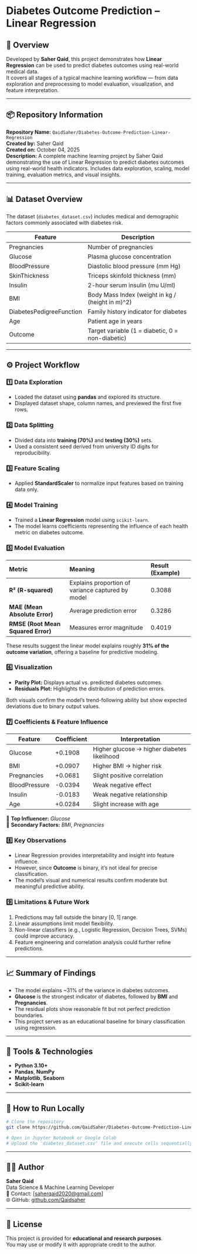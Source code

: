 # Diabetes Outcome Prediction – Linear Regression

## 🧠 Overview
Developed by **Saher Qaid**, this project demonstrates how **Linear Regression** can be used to predict diabetes outcomes using real-world medical data.  
It covers all stages of a typical machine learning workflow — from data exploration and preprocessing to model evaluation, visualization, and feature interpretation.

---

## 📦 Repository Information
**Repository Name:** `QaidSaher/Diabetes-Outcome-Prediction-Linear-Regression`  
**Created by:** Saher Qaid  
**Created on:** October 04, 2025  
**Description:** A complete machine learning project by Saher Qaid demonstrating the use of Linear Regression to predict diabetes outcomes using real-world health indicators. Includes data exploration, scaling, model training, evaluation metrics, and visual insights.  

---

## 📊 Dataset Overview
The dataset (`diabetes_dataset.csv`) includes medical and demographic factors commonly associated with diabetes risk.

| Feature | Description |
|----------|--------------|
| Pregnancies | Number of pregnancies |
| Glucose | Plasma glucose concentration |
| BloodPressure | Diastolic blood pressure (mm Hg) |
| SkinThickness | Triceps skinfold thickness (mm) |
| Insulin | 2-hour serum insulin (mu U/ml) |
| BMI | Body Mass Index (weight in kg / (height in m)^2) |
| DiabetesPedigreeFunction | Family history indicator for diabetes |
| Age | Patient age in years |
| Outcome | Target variable (1 = diabetic, 0 = non-diabetic) |

---

## ⚙️ Project Workflow

### 1️⃣ Data Exploration
- Loaded the dataset using **pandas** and explored its structure.
- Displayed dataset shape, column names, and previewed the first five rows.

### 2️⃣ Data Splitting
- Divided data into **training (70%)** and **testing (30%)** sets.  
- Used a consistent seed derived from university ID digits for reproducibility.

### 3️⃣ Feature Scaling
- Applied **StandardScaler** to normalize input features based on training data only.

### 4️⃣ Model Training
- Trained a **Linear Regression** model using `scikit-learn`.  
- The model learns coefficients representing the influence of each health metric on diabetes outcome.

### 5️⃣ Model Evaluation
| Metric | Meaning | Result (Example) |
|:--|:--|:--|
| **R² (R-squared)** | Explains proportion of variance captured by model | 0.3088 |
| **MAE (Mean Absolute Error)** | Average prediction error | 0.3286 |
| **RMSE (Root Mean Squared Error)** | Measures error magnitude | 0.4019 |

These results suggest the linear model explains roughly **31% of the outcome variation**, offering a baseline for predictive modeling.

### 6️⃣ Visualization
- **Parity Plot:** Displays actual vs. predicted diabetes outcomes.  
- **Residuals Plot:** Highlights the distribution of prediction errors.  

Both visuals confirm the model’s trend-following ability but show expected deviations due to binary output values.

### 7️⃣ Coefficients & Feature Influence
| Feature | Coefficient | Interpretation |
|----------|--------------|----------------|
| Glucose | +0.1908 | Higher glucose → higher diabetes likelihood |
| BMI | +0.0907 | Higher BMI → higher risk |
| Pregnancies | +0.0681 | Slight positive correlation |
| BloodPressure | -0.0394 | Weak negative effect |
| Insulin | -0.0183 | Weak negative relationship |
| Age | +0.0284 | Slight increase with age |

🔹 **Top Influencer:** *Glucose*  
🔹 **Secondary Factors:** *BMI*, *Pregnancies*  

### 8️⃣ Key Observations
- Linear Regression provides interpretability and insight into feature influence.  
- However, since **Outcome** is binary, it’s not ideal for precise classification.  
- The model’s visual and numerical results confirm moderate but meaningful predictive ability.

### 9️⃣ Limitations & Future Work
1. Predictions may fall outside the binary [0, 1] range.  
2. Linear assumptions limit model flexibility.  
3. Non-linear classifiers (e.g., Logistic Regression, Decision Trees, SVMs) could improve accuracy.  
4. Feature engineering and correlation analysis could further refine predictions.

---

## 📈 Summary of Findings
- The model explains ~31% of the variance in diabetes outcomes.  
- **Glucose** is the strongest indicator of diabetes, followed by **BMI** and **Pregnancies**.  
- The residual plots show reasonable fit but not perfect prediction boundaries.  
- This project serves as an educational baseline for binary classification using regression.

---

## 🧰 Tools & Technologies
- **Python 3.10+**
- **Pandas**, **NumPy**
- **Matplotlib**, **Seaborn**
- **Scikit-learn**

---

## 🚀 How to Run Locally
```bash
# Clone the repository
git clone https://github.com/QaidSaher/Diabetes-Outcome-Prediction-Linear-Regression.git

# Open in Jupyter Notebook or Google Colab
# Upload the 'diabetes_dataset.csv' file and execute cells sequentially.
```

---

## 👨‍💻 Author
**Saher Qaid**  
Data Science & Machine Learning Developer  
📧 Contact: [saherqaid2020@gmail.com]  
🌐 GitHub: [github.com/Qaidsaher](https://github.com/Qaidsaher)

---

## 📜 License
This project is provided for **educational and research purposes**.  
You may use or modify it with appropriate credit to the author.
